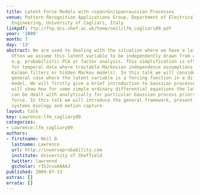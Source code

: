 ```yaml
---
title: Latent Force Models with <span>G</span>aussian Processes
venue: Pattern Recognition Applications Group, Department of Electrical and Electronic
  Engineering, University of Cagliari, Italy
linkpdf: ftp://ftp.dcs.shef.ac.uk/home/neil/lfm_cagliari09.pdf
year: '2009'
month: 7
day: '13'
abstract: We are used to dealing with the situation where we have a latent variable.
  Often we assume this latent variable to be independently drawn from a distribution,
  e.g. probabilistic PCA or factor analysis. This simplification is often extended
  for temporal data where tractable Markovian independence assumptions are used (e.g.
  Kalman filters or hidden Markov models). In this talk we will consider the more
  general case where the latent variable is a forcing function in a differential equation
  model. We will firstly give a brief introduction to Gaussian processes, then we
  will show how for some simple ordinary differential equations the latent variable
  can be dealt with analytically for particular Gaussian process priors over the latent
  force. In this talk we will introduce the general framework, present results in
  systems biology and motion capture.
layout: talk
key: Lawrence:lfm_cagliary09
categories:
- Lawrence:lfm_cagliary09
authors:
- firstname: Neil D.
  lastname: Lawrence
  url: http://inverseprobability.com
  institute: University of Sheffield
  twitter: lawrennd
  gscholar: r3SJcvoAAAAJ
published: 2009-07-13
extras: []
errata: []
---
```

